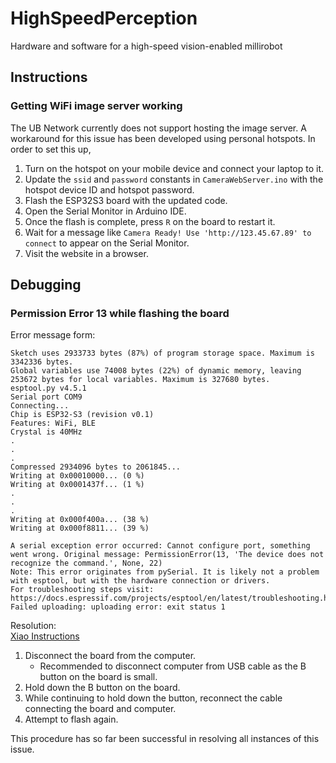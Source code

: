# HighSpeedPerception

Hardware and software for a high-speed vision-enabled millirobot

## Instructions

### Getting WiFi image server working

The UB Network currently does not support hosting the image server. A workaround for this issue has been developed using personal hotspots. In order to set this up,

1. Turn on the hotspot on your mobile device and connect your laptop to it.
1. Update the `ssid` and `password` constants in `CameraWebServer.ino` with the hotspot device ID and hotspot password.
1. Flash the ESP32S3 board with the updated code.
1. Open the Serial Monitor in Arduino IDE.
1. Once the flash is complete, press `R` on the board to restart it.
1. Wait for a message like `Camera Ready! Use 'http://123.45.67.89' to connect` to appear on the Serial Monitor.
1. Visit the website in a browser.

## Debugging

### Permission Error 13 while flashing the board

Error message form:

```
Sketch uses 2933733 bytes (87%) of program storage space. Maximum is 3342336 bytes.
Global variables use 74008 bytes (22%) of dynamic memory, leaving 253672 bytes for local variables. Maximum is 327680 bytes.
esptool.py v4.5.1
Serial port COM9
Connecting...
Chip is ESP32-S3 (revision v0.1)
Features: WiFi, BLE
Crystal is 40MHz
.
.
.
Compressed 2934096 bytes to 2061845...
Writing at 0x00010000... (0 %)
Writing at 0x0001437f... (1 %)
.
.
.
Writing at 0x000f400a... (38 %)
Writing at 0x000f8811... (39 %)

A serial exception error occurred: Cannot configure port, something went wrong. Original message: PermissionError(13, 'The device does not recognize the command.', None, 22)
Note: This error originates from pySerial. It is likely not a problem with esptool, but with the hardware connection or drivers.
For troubleshooting steps visit: https://docs.espressif.com/projects/esptool/en/latest/troubleshooting.html
Failed uploading: uploading error: exit status 1
```

Resolution:  
[Xiao Instructions](https://wiki.seeedstudio.com/xiao_esp32s3_getting_started/#bootloader-mode)

1. Disconnect the board from the computer.
   - Recommended to disconnect computer from USB cable as the B button on the board is small.
1. Hold down the B button on the board.
1. While continuing to hold down the button, reconnect the cable connecting the board and computer.
1. Attempt to flash again.

This procedure has so far been successful in resolving all instances of this issue.
